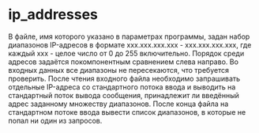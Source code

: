 ip_addresses
============
В файле, имя которого указано в параметрах программы, задан набор
диапазонов IP-адресов в формате xxx.xxx.xxx.xxx - xxx.xxx.xxx.xxx,
где каждый xxx - целое число от 0 до 255 включительно. Порядок среди
адресов задаётся покомпонентным сравнением слева направо. Во входных 
данных все диапазоны не пересекаются, что требуется проверить. После
чтения входного файла необходимо запрашивать отдельные IP-адреса
со стандартного потока ввода и выводить на стандартный поток вывода
сообщения, принадлежит ли введённый адрес заданному множеству диапазонов.
После конца файла на стандартном потоке ввода вывести список диапазонов,
в которые не попал ни один из запросов.
